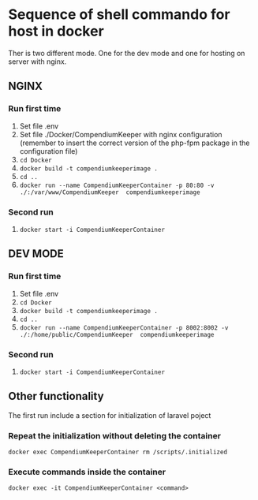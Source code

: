 # Sequence of shell commando for host in docker
Ther is two different mode. One for the dev mode and one for hosting on server with nginx.
## NGINX
### Run first time
1. Set file .env
2. Set file ./Docker/CompendiumKeeper with nginx configuration (remember to insert the correct version of the php-fpm package in the configuration file)
3. `cd Docker`
4. `docker build -t compendiumkeeperimage .`
5. `cd ..`
6. `docker run --name CompendiumKeeperContainer -p 80:80 -v ./:/var/www/CompendiumKeeper  compendiumkeeperimage`
### Second run
1. `docker start -i CompendiumKeeperContainer`

## DEV MODE
### Run first time
1. Set file .env
2. `cd Docker`
3. `docker build -t compendiumkeeperimage .`
4. `cd ..`
5. `docker run --name CompendiumKeeperContainer -p 8002:8002 -v ./:/home/public/CompendiumKeeper  compendiumkeeperimage`
### Second run
1. `docker start -i CompendiumKeeperContainer`

## Other functionality
The first run include a section for initialization of laravel poject
### Repeat the initialization without deleting the container
`docker exec CompendiumKeeperContainer rm /scripts/.initialized`
### Execute commands inside the container
`docker exec -it CompendiumKeeperContainer <command>`

